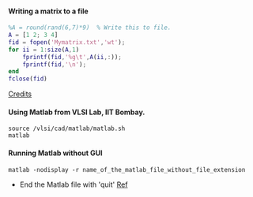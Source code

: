 #### Writing a matrix to a file

```matlab
%A = round(rand(6,7)*9)  % Write this to file.
A = [1 2; 3 4]
fid = fopen('Mymatrix.txt','wt');
for ii = 1:size(A,1)
    fprintf(fid,'%g\t',A(ii,:));
    fprintf(fid,'\n');
end
fclose(fid)
```
[Credits](https://in.mathworks.com/matlabcentral/answers/4175-how-to-save-a-matrix-as-text-file)

#### Using Matlab from VLSI Lab, IIT Bombay.

```console
source /vlsi/cad/matlab/matlab.sh
matlab
```
	
#### Running Matlab without GUI

```console
matlab -nodisplay -r name_of_the_matlab_file_without_file_extension
```

* End the Matlab file with 'quit'
[Ref](https://stackoverflow.com/questions/3601786/matlab-run-file-without-opening-gui-then-quit)
